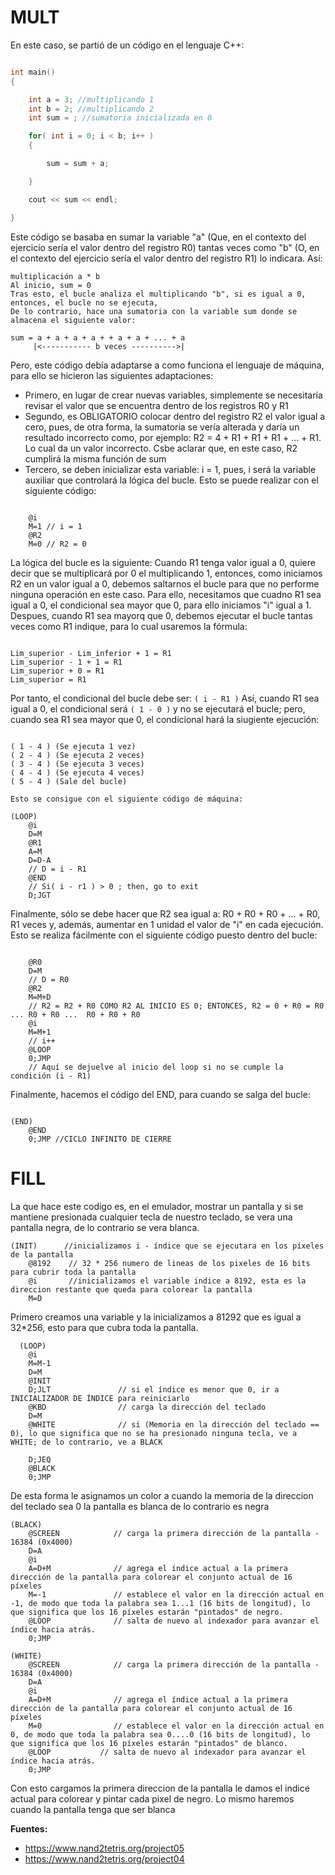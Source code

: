 # MULT
En este caso, se partió de un código en el lenguaje C++:
```C++

int main()
{

    int a = 3; //multiplicando 1
    int b = 2; //multiplicando 2
    int sum = ; //sumatoria inicializada en 0

    for( int i = 0; i < b; i++ )
    {

        sum = sum + a;

    }

    cout << sum << endl;

}
```
Este código se basaba en sumar la variable "a" (Que, en el contexto del ejercicio sería el valor dentro del registro R0) tantas veces como "b" (O, en el contexto del ejercicio sería el valor dentro del registro R1) lo indicara. Así:

```
multiplicación a * b 
Al inicio, sum = 0 
Tras esto, el bucle analiza el multiplicando "b", si es igual a 0, entonces, el bucle no se ejecuta, 
De lo contrario, hace una sumatoria con la variable sum donde se almacena el siguiente valor: 

sum = a + a + a + a + + a + a + ... + a 
     |<----------- b veces ---------->|
```


Pero, este código debía adaptarse a como funciona el lenguaje de máquina, para ello se hicieron las siguientes adaptaciones:

- Primero, en lugar de crear nuevas variables, simplemente se necesitaría revisar el valor que se encuentra dentro de los registros R0 y R1
- Segundo, es OBLIGATORIO colocar dentro del registro R2 el valor igual a cero, pues, de otra forma, la sumatoria se vería alterada y daría un resultado incorrecto como, por ejemplo: R2 = 4 + R1 + R1 + R1 + ... + R1. Lo cual da un valor incorrecto. Csbe aclarar que, en este caso, R2 cumplirá la misma función de sum
- Tercero, se deben inicializar esta variable: i = 1, pues, i será la variable auxiliar que controlará la lógica del bucle. Esto se puede realizar con el siguiente código:

```codigo de maquina

    @i
    M=1 // i = 1
    @R2
    M=0 // R2 = 0

```

La lógica del bucle es la siguiente:
Cuando R1 tenga valor igual a 0, quiere decir que se multiplicará por 0 el multiplicando 1, entonces, como iniciamos R2 en un valor igual a 0, debemos saltarnos el bucle para que no performe ninguna operación en este caso. Para ello, necesitamos que cuadno R1 sea igual a 0, el condicional sea mayor que 0, para ello iniciamos "i" igual a 1. Despues, cuando R1 sea mayorq que 0, debemos ejecutar el bucle tantas veces como R1 indique, para lo cual usaremos la fórmula: 

```pseudocodigo

Lim_superior - Lim_inferior + 1 = R1
Lim_superior - 1 + 1 = R1
Lim_superior + 0 = R1
Lim_superior = R1

```

Por tanto, el condicional del bucle debe ser: `( i - R1 )`
Así, cuando R1 sea igual a 0, el condicional será `( 1 - 0 )` y no se ejecutará el bucle; pero, cuando sea R1 sea mayor que 0, el condicional hará la siugiente ejecución:

```pseudocodigo

( 1 - 4 ) (Se ejecuta 1 vez)
( 2 - 4 ) (Se ejecuta 2 veces)
( 3 - 4 ) (Se ejecuta 3 veces)
( 4 - 4 ) (Se ejecuta 4 veces)
( 5 - 4 ) (Sale del bucle)

Esto se consigue con el siguiente código de máquina: 

(LOOP)
    @i
    D=M 
    @R1
    A=M 
    D=D-A  
    // D = i - R1
    @END  
    // Si( i - r1 ) > 0 ; then, go to exit
    D;JGT

```

Finalmente, sólo se debe hacer que R2 sea igual a: R0 + R0 + R0 + ... + R0, R1 veces y, además, aumentar en 1 unidad el valor de "i" en cada ejecución. Esto se realiza fácilmente con el siguiente código puesto dentro del bucle:

```codigo de maquina

    @R0
    D=M 
    // D = R0
    @R2
    M=M+D
    // R2 = R2 + R0 COMO R2 AL INICIO ES 0; ENTONCES, R2 = 0 + R0 = R0 ... R0 + R0 ...  R0 + R0 + R0
    @i
    M=M+1 
    // i++
    @LOOP
    0;JMP
    // Aquí se dejuelve al inicio del loop si no se cumple la condición (i - R1)

```

Finalmente, hacemos el código del END, para cuando se salga del bucle:

```codigo de maquina

(END)
    @END
    0;JMP //CICLO INFINITO DE CIERRE

```

# FILL

La que hace este codigo es, en el emulador, mostrar un pantalla y si se mantiene presionada cualquier tecla de nuestro teclado, se vera una pantalla negra, de lo contrario se vera blanca.
```
(INIT)  	//inicializamos i - índice que se ejecutara en los píxeles de la pantalla
	@8192	 // 32 * 256 numero de lineas de los pixeles de 16 bits para cubrir toda la pantalla 
	@i       //inicializamos el variable indice a 8192, esta es la direccion restante que queda para colorear la pantalla 
	M=D
```
Primero creamos una variable y la inicializamos a 81292 que es igual  a 32*256, esto para que cubra toda la pantalla.

```
  (LOOP)               
	@i
	M=M-1
	D=M
	@INIT
	D;JLT               // si el índice es menor que 0, ir a INICIALIZADOR DE ÍNDICE para reiniciarlo
	@KBD	            // carga la dirección del teclado
	D=M
	@WHITE		        // si (Memoria en la dirección del teclado == 0), lo que significa que no se ha presionado ninguna tecla, ve a WHITE; de lo contrario, ve a BLACK

	D;JEQ
	@BLACK
	0;JMP
```

De esta forma le asignamos un color a cuando la memoria de la direccion del teclado sea 0 la pantalla es blanca de lo contrario es negra

```
(BLACK)             
	@SCREEN            // carga la primera dirección de la pantalla - 16384 (0x4000)
	D=A
	@i
	A=D+M              // agrega el índice actual a la primera dirección de la pantalla para colorear el conjunto actual de 16 píxeles
	M=-1               // establece el valor en la dirección actual en -1, de modo que toda la palabra sea 1...1 (16 bits de longitud), lo que significa que los 16 píxeles estarán "pintados" de negro.
	@LOOP              // salta de nuevo al indexador para avanzar el índice hacia atrás.
	0;JMP

(WHITE)
	@SCREEN            // carga la primera dirección de la pantalla - 16384 (0x4000)
	D=A                
	@i        
	A=D+M              // agrega el índice actual a la primera dirección de la pantalla para colorear el conjunto actual de 16 píxeles
	M=0                // establece el valor en la dirección actual en 0, de modo que toda la palabra sea 0....0 (16 bits de longitud), lo que significa que los 16 píxeles estarán "pintados" de blanco.
	@LOOP           // salta de nuevo al indexador para avanzar el índice hacia atrás.
	0;JMP
```

Con esto cargamos la primera direccion de la pantalla le damos el indice actual para colorear y pintar cada pixel de negro. Lo mismo haremos cuando la pantalla tenga que ser blanca

**Fuentes:**
- https://www.nand2tetris.org/project05
- https://www.nand2tetris.org/project04
